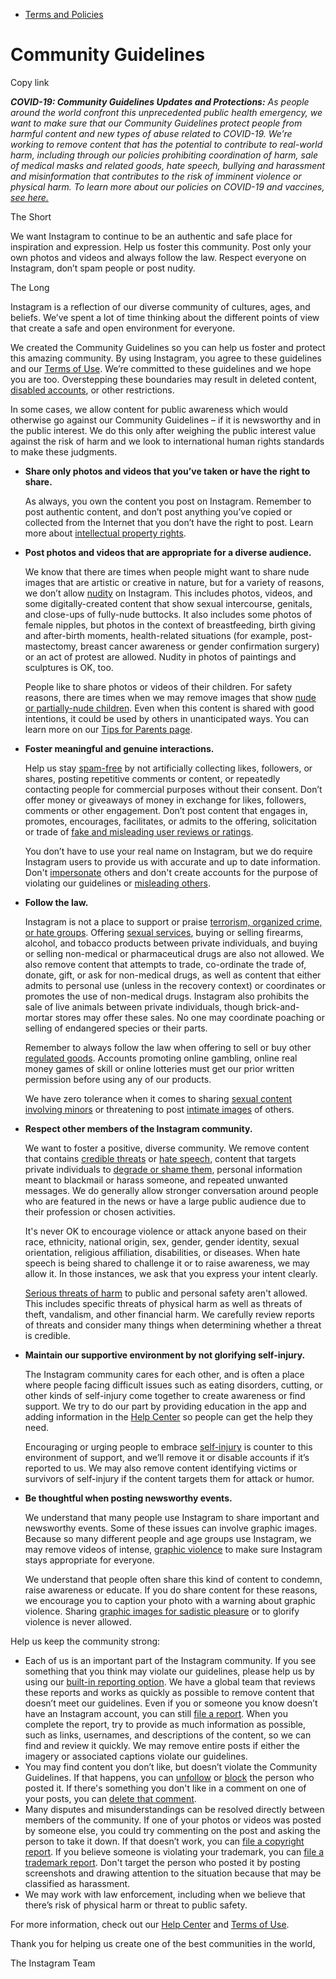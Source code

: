 *   [Terms and Policies](https://help.instagram.com/1417489251945243/?helpref=breadcrumb)

Community Guidelines
====================

Copy link

_**COVID-19: Community Guidelines Updates and Protections:** As people around the world confront this unprecedented public health emergency, we want to make sure that our Community Guidelines protect people from harmful content and new types of abuse related to COVID-19. We’re working to remove content that has the potential to contribute to real-world harm, including through our policies prohibiting coordination of harm, sale of medical masks and related goods, hate speech, bullying and harassment and misinformation that contributes to the risk of imminent violence or physical harm. To learn more about our policies on COVID-19 and vaccines, [see here.](https://help.instagram.com/697825587576762?helpref=faq_content)_

The Short

We want Instagram to continue to be an authentic and safe place for inspiration and expression. Help us foster this community. Post only your own photos and videos and always follow the law. Respect everyone on Instagram, don’t spam people or post nudity.

The Long

Instagram is a reflection of our diverse community of cultures, ages, and beliefs. We’ve spent a lot of time thinking about the different points of view that create a safe and open environment for everyone.

We created the Community Guidelines so you can help us foster and protect this amazing community. By using Instagram, you agree to these guidelines and our [Terms of Use](https://www.instagram.com/legal/terms). We’re committed to these guidelines and we hope you are too. Overstepping these boundaries may result in deleted content, [disabled accounts](https://help.instagram.com/366993040048856?helpref=faq_content), or other restrictions.

In some cases, we allow content for public awareness which would otherwise go against our Community Guidelines – if it is newsworthy and in the public interest. We do this only after weighing the public interest value against the risk of harm and we look to international human rights standards to make these judgments.

*   **Share only photos and videos that you’ve taken or have the right to share.**
    
    As always, you own the content you post on Instagram. Remember to post authentic content, and don’t post anything you’ve copied or collected from the Internet that you don’t have the right to post. Learn more about [intellectual property rights](https://help.instagram.com/126382350847838?helpref=faq_content).
    
*   **Post photos and videos that are appropriate for a diverse audience.**
    
    We know that there are times when people might want to share nude images that are artistic or creative in nature, but for a variety of reasons, we don’t allow [nudity](https://l.instagram.com/?u=https%3A%2F%2Fwww.facebook.com%2Fcommunitystandards%2Fadult_nudity_sexual_activity&e=AT11CxIEtPvP5eJzw20njcO6mwDF_Nwn28hUwQvLGsi53oMICq8oks-OW9Mh5zZRECvaT3OGYZRRjznBzqAZVtKf0uc1tZZVVNSuRdTZy-vj2SrX8edWFzVmscOnISaAqCzWFmizghy5QH1PnRmqAg) on Instagram. This includes photos, videos, and some digitally-created content that show sexual intercourse, genitals, and close-ups of fully-nude buttocks. It also includes some photos of female nipples, but photos in the context of breastfeeding, birth giving and after-birth moments, health-related situations (for example, post-mastectomy, breast cancer awareness or gender confirmation surgery) or an act of protest are allowed. Nudity in photos of paintings and sculptures is OK, too.
    
    People like to share photos or videos of their children. For safety reasons, there are times when we may remove images that show [nude or partially-nude children](https://l.instagram.com/?u=https%3A%2F%2Fwww.facebook.com%2Fcommunitystandards%2Fchild_nudity_sexual_exploitation&e=AT11CxIEtPvP5eJzw20njcO6mwDF_Nwn28hUwQvLGsi53oMICq8oks-OW9Mh5zZRECvaT3OGYZRRjznBzqAZVtKf0uc1tZZVVNSuRdTZy-vj2SrX8edWFzVmscOnISaAqCzWFmizghy5QH1PnRmqAg). Even when this content is shared with good intentions, it could be used by others in unanticipated ways. You can learn more on our [Tips for Parents page](https://help.instagram.com/154475974694511/?helpref=faq_content).
    
*   **Foster meaningful and genuine interactions.**
    
    Help us stay [spam-free](https://l.instagram.com/?u=https%3A%2F%2Fwww.facebook.com%2Fcommunitystandards%2Fspam&e=AT11CxIEtPvP5eJzw20njcO6mwDF_Nwn28hUwQvLGsi53oMICq8oks-OW9Mh5zZRECvaT3OGYZRRjznBzqAZVtKf0uc1tZZVVNSuRdTZy-vj2SrX8edWFzVmscOnISaAqCzWFmizghy5QH1PnRmqAg) by not artificially collecting likes, followers, or shares, posting repetitive comments or content, or repeatedly contacting people for commercial purposes without their consent. Don’t offer money or giveaways of money in exchange for likes, followers, comments or other engagement. Don’t post content that engages in, promotes, encourages, facilitates, or admits to the offering, solicitation or trade of [fake and misleading user reviews or ratings](https://l.instagram.com/?u=https%3A%2F%2Fwww.facebook.com%2Fcommunitystandards%2Ffraud_deception&e=AT11CxIEtPvP5eJzw20njcO6mwDF_Nwn28hUwQvLGsi53oMICq8oks-OW9Mh5zZRECvaT3OGYZRRjznBzqAZVtKf0uc1tZZVVNSuRdTZy-vj2SrX8edWFzVmscOnISaAqCzWFmizghy5QH1PnRmqAg).
    
    You don’t have to use your real name on Instagram, but we do require Instagram users to provide us with accurate and up to date information. Don't [impersonate](https://l.instagram.com/?u=https%3A%2F%2Fwww.facebook.com%2Fcommunitystandards%2Fmisrepresentation&e=AT11CxIEtPvP5eJzw20njcO6mwDF_Nwn28hUwQvLGsi53oMICq8oks-OW9Mh5zZRECvaT3OGYZRRjznBzqAZVtKf0uc1tZZVVNSuRdTZy-vj2SrX8edWFzVmscOnISaAqCzWFmizghy5QH1PnRmqAg) others and don't create accounts for the purpose of violating our guidelines or [misleading others](https://l.instagram.com/?u=https%3A%2F%2Ftransparency.fb.com%2Fpolicies%2Fcommunity-standards%2Finauthentic-behavior%2F&e=AT11CxIEtPvP5eJzw20njcO6mwDF_Nwn28hUwQvLGsi53oMICq8oks-OW9Mh5zZRECvaT3OGYZRRjznBzqAZVtKf0uc1tZZVVNSuRdTZy-vj2SrX8edWFzVmscOnISaAqCzWFmizghy5QH1PnRmqAg).
    
*   **Follow the law.**
    
    Instagram is not a place to support or praise [terrorism, organized crime, or hate groups](https://l.instagram.com/?u=https%3A%2F%2Fwww.facebook.com%2Fcommunitystandards%2Fdangerous_individuals_organizations&e=AT11CxIEtPvP5eJzw20njcO6mwDF_Nwn28hUwQvLGsi53oMICq8oks-OW9Mh5zZRECvaT3OGYZRRjznBzqAZVtKf0uc1tZZVVNSuRdTZy-vj2SrX8edWFzVmscOnISaAqCzWFmizghy5QH1PnRmqAg). Offering [sexual services](https://l.instagram.com/?u=https%3A%2F%2Fwww.facebook.com%2Fcommunitystandards%2Fsexual_solicitation&e=AT11CxIEtPvP5eJzw20njcO6mwDF_Nwn28hUwQvLGsi53oMICq8oks-OW9Mh5zZRECvaT3OGYZRRjznBzqAZVtKf0uc1tZZVVNSuRdTZy-vj2SrX8edWFzVmscOnISaAqCzWFmizghy5QH1PnRmqAg), buying or selling firearms, alcohol, and tobacco products between private individuals, and buying or selling non-medical or pharmaceutical drugs are also not allowed. We also remove content that attempts to trade, co-ordinate the trade of, donate, gift, or ask for non-medical drugs, as well as content that either admits to personal use (unless in the recovery context) or coordinates or promotes the use of non-medical drugs. Instagram also prohibits the sale of live animals between private individuals, though brick-and-mortar stores may offer these sales. No one may coordinate poaching or selling of endangered species or their parts.
    
    Remember to always follow the law when offering to sell or buy other [regulated goods](https://l.instagram.com/?u=https%3A%2F%2Fwww.facebook.com%2Fcommunitystandards%2Fregulated_goods&e=AT11CxIEtPvP5eJzw20njcO6mwDF_Nwn28hUwQvLGsi53oMICq8oks-OW9Mh5zZRECvaT3OGYZRRjznBzqAZVtKf0uc1tZZVVNSuRdTZy-vj2SrX8edWFzVmscOnISaAqCzWFmizghy5QH1PnRmqAg). Accounts promoting online gambling, online real money games of skill or online lotteries must get our prior written permission before using any of our products.
    
    We have zero tolerance when it comes to sharing [sexual content involving minors](https://l.instagram.com/?u=https%3A%2F%2Fwww.facebook.com%2Fcommunitystandards%2Fchild_nudity_sexual_exploitation&e=AT11CxIEtPvP5eJzw20njcO6mwDF_Nwn28hUwQvLGsi53oMICq8oks-OW9Mh5zZRECvaT3OGYZRRjznBzqAZVtKf0uc1tZZVVNSuRdTZy-vj2SrX8edWFzVmscOnISaAqCzWFmizghy5QH1PnRmqAg) or threatening to post [intimate images](https://l.instagram.com/?u=https%3A%2F%2Fwww.facebook.com%2Fcommunitystandards%2Fsexual_exploitation_adults&e=AT11CxIEtPvP5eJzw20njcO6mwDF_Nwn28hUwQvLGsi53oMICq8oks-OW9Mh5zZRECvaT3OGYZRRjznBzqAZVtKf0uc1tZZVVNSuRdTZy-vj2SrX8edWFzVmscOnISaAqCzWFmizghy5QH1PnRmqAg) of others.
    
*   **Respect other members of the Instagram community.**
    
    We want to foster a positive, diverse community. We remove content that contains [credible threats](https://l.instagram.com/?u=https%3A%2F%2Fwww.facebook.com%2Fcommunitystandards%2Fcredible_violence&e=AT11CxIEtPvP5eJzw20njcO6mwDF_Nwn28hUwQvLGsi53oMICq8oks-OW9Mh5zZRECvaT3OGYZRRjznBzqAZVtKf0uc1tZZVVNSuRdTZy-vj2SrX8edWFzVmscOnISaAqCzWFmizghy5QH1PnRmqAg) or [hate speech](https://l.instagram.com/?u=https%3A%2F%2Fwww.facebook.com%2Fcommunitystandards%2Fhate_speech&e=AT11CxIEtPvP5eJzw20njcO6mwDF_Nwn28hUwQvLGsi53oMICq8oks-OW9Mh5zZRECvaT3OGYZRRjznBzqAZVtKf0uc1tZZVVNSuRdTZy-vj2SrX8edWFzVmscOnISaAqCzWFmizghy5QH1PnRmqAg), content that targets private individuals to [degrade or shame them](https://l.instagram.com/?u=https%3A%2F%2Fwww.facebook.com%2Fcommunitystandards%2Fbullying&e=AT11CxIEtPvP5eJzw20njcO6mwDF_Nwn28hUwQvLGsi53oMICq8oks-OW9Mh5zZRECvaT3OGYZRRjznBzqAZVtKf0uc1tZZVVNSuRdTZy-vj2SrX8edWFzVmscOnISaAqCzWFmizghy5QH1PnRmqAg), personal information meant to blackmail or harass someone, and repeated unwanted messages. We do generally allow stronger conversation around people who are featured in the news or have a large public audience due to their profession or chosen activities.
    
    It's never OK to encourage violence or attack anyone based on their race, ethnicity, national origin, sex, gender, gender identity, sexual orientation, religious affiliation, disabilities, or diseases. When hate speech is being shared to challenge it or to raise awareness, we may allow it. In those instances, we ask that you express your intent clearly.
    
    [Serious threats of harm](https://l.instagram.com/?u=https%3A%2F%2Fwww.facebook.com%2Fcommunitystandards%2Fcredible_violence&e=AT11CxIEtPvP5eJzw20njcO6mwDF_Nwn28hUwQvLGsi53oMICq8oks-OW9Mh5zZRECvaT3OGYZRRjznBzqAZVtKf0uc1tZZVVNSuRdTZy-vj2SrX8edWFzVmscOnISaAqCzWFmizghy5QH1PnRmqAg) to public and personal safety aren't allowed. This includes specific threats of physical harm as well as threats of theft, vandalism, and other financial harm. We carefully review reports of threats and consider many things when determining whether a threat is credible.
    
*   **Maintain our supportive environment by not glorifying self-injury.**
    
    The Instagram community cares for each other, and is often a place where people facing difficult issues such as eating disorders, cutting, or other kinds of self-injury come together to create awareness or find support. We try to do our part by providing education in the app and adding information in the [Help Center](https://help.instagram.com/) so people can get the help they need.
    
    Encouraging or urging people to embrace [self-injury](https://l.instagram.com/?u=https%3A%2F%2Fwww.facebook.com%2Fcommunitystandards%2Fsuicide_self_injury_violence&e=AT11CxIEtPvP5eJzw20njcO6mwDF_Nwn28hUwQvLGsi53oMICq8oks-OW9Mh5zZRECvaT3OGYZRRjznBzqAZVtKf0uc1tZZVVNSuRdTZy-vj2SrX8edWFzVmscOnISaAqCzWFmizghy5QH1PnRmqAg) is counter to this environment of support, and we’ll remove it or disable accounts if it’s reported to us. We may also remove content identifying victims or survivors of self-injury if the content targets them for attack or humor.
    
*   **Be thoughtful when posting newsworthy events.**
    
    We understand that many people use Instagram to share important and newsworthy events. Some of these issues can involve graphic images. Because so many different people and age groups use Instagram, we may remove videos of intense, [graphic violence](https://l.instagram.com/?u=https%3A%2F%2Fwww.facebook.com%2Fcommunitystandards%2Fgraphic_violence&e=AT11CxIEtPvP5eJzw20njcO6mwDF_Nwn28hUwQvLGsi53oMICq8oks-OW9Mh5zZRECvaT3OGYZRRjznBzqAZVtKf0uc1tZZVVNSuRdTZy-vj2SrX8edWFzVmscOnISaAqCzWFmizghy5QH1PnRmqAg) to make sure Instagram stays appropriate for everyone.
    
    We understand that people often share this kind of content to condemn, raise awareness or educate. If you do share content for these reasons, we encourage you to caption your photo with a warning about graphic violence. Sharing [graphic images for sadistic pleasure](https://l.instagram.com/?u=https%3A%2F%2Fwww.facebook.com%2Fcommunitystandards%2Fcruel_insensitive&e=AT11CxIEtPvP5eJzw20njcO6mwDF_Nwn28hUwQvLGsi53oMICq8oks-OW9Mh5zZRECvaT3OGYZRRjznBzqAZVtKf0uc1tZZVVNSuRdTZy-vj2SrX8edWFzVmscOnISaAqCzWFmizghy5QH1PnRmqAg) or to glorify violence is never allowed.
    

Help us keep the community strong:

*   Each of us is an important part of the Instagram community. If you see something that you think may violate our guidelines, please help us by using our [built-in reporting option](https://help.instagram.com/165828726894770?helpref=faq_content). We have a global team that reviews these reports and works as quickly as possible to remove content that doesn’t meet our guidelines. Even if you or someone you know doesn’t have an Instagram account, you can still [file a report](https://help.instagram.com/contact/383679321740945). When you complete the report, try to provide as much information as possible, such as links, usernames, and descriptions of the content, so we can find and review it quickly. We may remove entire posts if either the imagery or associated captions violate our guidelines.
*   You may find content you don’t like, but doesn’t violate the Community Guidelines. If that happens, you can [unfollow](https://help.instagram.com/286340048138725?helpref=faq_content) or [block](https://help.instagram.com/426700567389543/?helpref=faq_content) the person who posted it. If there's something you don't like in a comment on one of your posts, you can [delete that comment](https://help.instagram.com/289098941190483?helpref=faq_content).
*   Many disputes and misunderstandings can be resolved directly between members of the community. If one of your photos or videos was posted by someone else, you could try commenting on the post and asking the person to take it down. If that doesn’t work, you can [file a copyright report](https://help.instagram.com/126382350847838?helpref=faq_content). If you believe someone is violating your trademark, you can [file a trademark report](https://help.instagram.com/222826637847963?helpref=faq_content). Don't target the person who posted it by posting screenshots and drawing attention to the situation because that may be classified as harassment.
*   We may work with law enforcement, including when we believe that there’s risk of physical harm or threat to public safety.

For more information, check out our [Help Center](https://help.instagram.com/) and [Terms of Use](https://l.instagram.com/?u=http%3A%2F%2Finstagram.com%2Flegal%2Fterms%2F%23&e=AT11CxIEtPvP5eJzw20njcO6mwDF_Nwn28hUwQvLGsi53oMICq8oks-OW9Mh5zZRECvaT3OGYZRRjznBzqAZVtKf0uc1tZZVVNSuRdTZy-vj2SrX8edWFzVmscOnISaAqCzWFmizghy5QH1PnRmqAg).

Thank you for helping us create one of the best communities in the world,

The Instagram Team